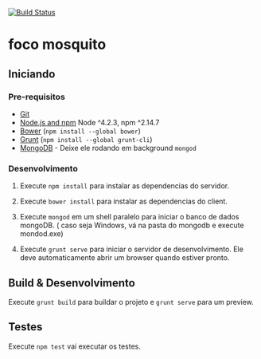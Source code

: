 [![Build Status](https://travis-ci.org/guilherme22/focomosquito.svg?branch=master)](https://travis-ci.org/guilherme22/focomosquito)
# foco mosquito


## Iniciando

### Pre-requisitos

- [Git](https://git-scm.com/)
- [Node.js and npm](nodejs.org) Node ^4.2.3, npm ^2.14.7
- [Bower](bower.io) (`npm install --global bower`)
- [Grunt](http://gruntjs.com/) (`npm install --global grunt-cli`)
- [MongoDB](https://www.mongodb.org/) - Deixe ele rodando em background `mongod`

### Desenvolvimento

1. Execute `npm install` para instalar as dependencias do servidor.

2. Execute `bower install` para instalar as dependencias do client.

3. Execute `mongod` em um shell paralelo para iniciar o banco de dados mongoDB. ( caso seja Windows, vá na pasta do mongodb e execute mondod.exe)

4. Execute `grunt serve` para iniciar o servidor de desenvolvimento. Ele deve automaticamente abrir um browser quando estiver pronto.

## Build & Desenvolvimento

Execute `grunt build` para buildar o projeto e `grunt serve` para um preview.

## Testes

Execute `npm test` vai executar os testes.
